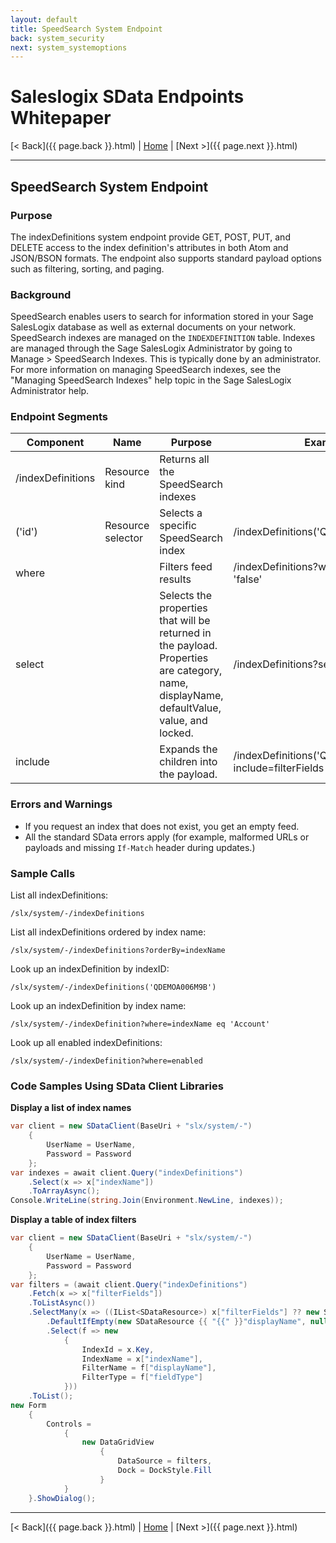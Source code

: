 ```yaml
---
layout: default
title: SpeedSearch System Endpoint
back: system_security
next: system_systemoptions
---
```


# Saleslogix SData Endpoints Whitepaper #

[< Back]({{ page.back }}.html) | [Home](index.html) | [Next >]({{ page.next }}.html)

---

## SpeedSearch System Endpoint ##

### Purpose ###
The indexDefinitions system endpoint provide GET, POST, PUT, and DELETE access to the
index definition's attributes in both Atom and JSON/BSON formats. The endpoint also supports
standard payload options such as filtering, sorting, and paging.

### Background ###
SpeedSearch enables users to search for information stored in your Sage SalesLogix database
as well as external documents on your network. SpeedSearch indexes are managed on the
`INDEXDEFINITION` table. Indexes are managed through the Sage SalesLogix Administrator by
going to Manage > SpeedSearch Indexes. This is typically done by an administrator. For more
information on managing SpeedSearch indexes, see the "Managing SpeedSearch Indexes"
help topic in the Sage SalesLogix Administrator help.

### Endpoint Segments ###
| Component         | Name              | Purpose                 | Example                        |
|-------------------|-------------------|-------------------------|--------------------------------|
| /indexDefinitions | Resource kind     | Returns all the SpeedSearch indexes |                    |
| ('id')            | Resource selector | Selects a specific SpeedSearch index | /indexDefinitions('QDEMOA006M8R') |
| where             |                   | Filters feed results | /indexDefinitions?where=enabled eq 'false' |
| select            |                   | Selects the properties that will be returned in the payload. Properties are category, name, displayName, defaultValue, value, and locked. | /indexDefinitions?select=enabled |
| include           |                   | Expands the children into the payload. | /indexDefinitions('QDEMOA006M8R')?include=filterFields |

### Errors and Warnings ###
- If you request an index that does not exist, you get an empty feed.
- All the standard SData errors apply (for example, malformed URLs or payloads and
missing `If-Match` header during updates.)

### Sample Calls ###

List all indexDefinitions:

    /slx/system/-/indexDefinitions

List all indexDefinitions ordered by index name:

    /slx/system/-/indexDefinitions?orderBy=indexName

Look up an indexDefinition by indexID:

    /slx/system/-/indexDefinitions('QDEMOA006M9B')

Look up an indexDefinition by index name:

    /slx/system/-/indexDefinition?where=indexName eq 'Account'

Look up all enabled indexDefinitions:

    /slx/system/-/indexDefinition?where=enabled

### Code Samples Using SData Client Libraries ###

**Display a list of index names**

```csharp
var client = new SDataClient(BaseUri + "slx/system/-")
    {
        UserName = UserName,
        Password = Password
    };
var indexes = await client.Query("indexDefinitions")
    .Select(x => x["indexName"])
    .ToArrayAsync();
Console.WriteLine(string.Join(Environment.NewLine, indexes));
```

**Display a table of index filters**

```csharp
var client = new SDataClient(BaseUri + "slx/system/-")
    {
        UserName = UserName,
        Password = Password
    };
var filters = (await client.Query("indexDefinitions")
    .Fetch(x => x["filterFields"])
    .ToListAsync())
    .SelectMany(x => ((IList<SDataResource>) x["filterFields"] ?? new SDataResource[0])
        .DefaultIfEmpty(new SDataResource {{ "{{" }}"displayName", null}, {"fieldType", null}})
        .Select(f => new
            {
                IndexId = x.Key,
                IndexName = x["indexName"],
                FilterName = f["displayName"],
                FilterType = f["fieldType"]
            }))
    .ToList();
new Form
    {
        Controls =
            {
                new DataGridView
                    {
                        DataSource = filters,
                        Dock = DockStyle.Fill
                    }
            }
    }.ShowDialog();
```

---

[< Back]({{ page.back }}.html) | [Home](index.html) | [Next >]({{ page.next }}.html)